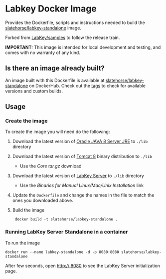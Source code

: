 Labkey Docker Image
==========

Provides the Dockerfile, scripts and instructions needed to build the [slatehorse/labkey-standalone](https://hub.docker.com/r/spikeheap/labkey-standalone/) image.

Forked from [LabKey/samples](https://github.com/LabKey/samples/tree/master/docker/labkey-standalone) to follow the release train.

**IMPORTANT:** This image is intended for local development and testing, and comes with no warranty of any kind. 


## Is there an image already built? 

An image built with this Dockerfile is available at [slatehorse/labkey-standalone](https://hub.docker.com/r/spikeheap/labkey-standalone/) on DockerHub. Check out the [tags](https://hub.docker.com/r/spikeheap/labkey-standalone/tags/) to check for available versions and custom builds.



## Usage 

### Create the image
To create the image you will need do the following:

1. Download the latest version of [Oracle JAVA 8 Server JRE](http://www.oracle.com/technetwork/java/javase/downloads/server-jre7-downloads-1931105.html) to `./lib` directory 
1. Download the latest version of [Tomcat 8](http://tomcat.apache.org/download-80.cgi) binary distribution to `./lib`
    * Use the _Core tar.gz_ download
1. Download the latest version of [LabKey Server](http://labkey.com/download-labkey-server) to `./lib` directory
    * Use the _Binaries for Manual Linux/Mac/Unix Installation_ link
1. Update the `Dockerfile` and change the names in the file to match the ones you downloaded above.
1. Build the image
        
        docker build -t slatehorse/labkey-standalone .


### Running LabKey Server Standalone in a container

To run the image 

    docker run --name labkey-standalone -d -p 8080:8080 slatehorse/labkey-standalone


After few seconds, open [http://<host>:8080](http://<host>:8080) to see the LabKey Server initialization page.




